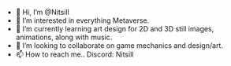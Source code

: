 - 👋 Hi, I’m @Nitsill
- 👀 I’m interested in everything Metaverse.
- 🌱 I’m currently learning art design for 2D and 3D still images, animations, along with music. 
- 💞️ I’m looking to collaborate on game mechanics and design/art.
- 📫 How to reach me.. Discord: Nitsill

<!---
Nitsill/Nitsill is a ✨ special ✨ repository because its `README.md` (this file) appears on your GitHub profile.
You can click the Preview link to take a look at your changes.
--->

